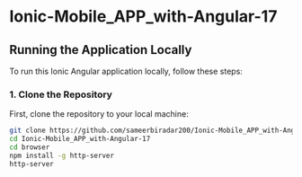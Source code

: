 # Ionic-Mobile_APP_with-Angular-17

## Running the Application Locally

To run this Ionic Angular application locally, follow these steps:

### **1. Clone the Repository**

First, clone the repository to your local machine:

```bash
git clone https://github.com/sameerbiradar200/Ionic-Mobile_APP_with-Angular-17.git
cd Ionic-Mobile_APP_with-Angular-17
cd browser
npm install -g http-server
http-server
